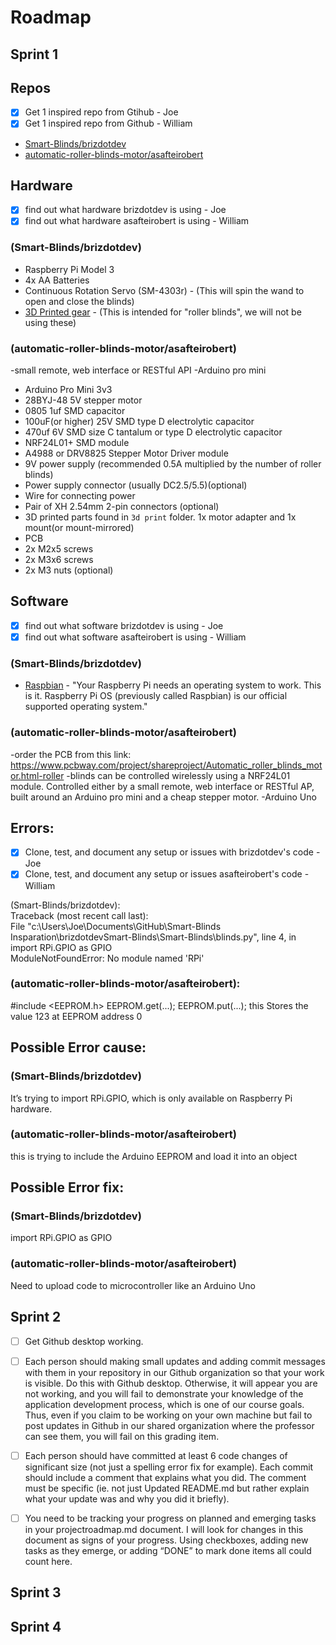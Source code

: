 # Roadmap

## Sprint 1

## Repos
- [x] Get 1 inspired repo from Gtihub - Joe  
- [x] Get 1 inspired repo from Github - William

- [Smart-Blinds/brizdotdev](https://github.com/brizdotdev/Smart-Blinds)  
- [automatic-roller-blinds-motor/asafteirobert](https://github.com/asafteirobert/automatic-roller-blinds-motor)

## Hardware
- [x] find out what hardware brizdotdev is using - Joe
- [x] find out what hardware asafteirobert is using - William  
### (Smart-Blinds/brizdotdev)
- Raspberry Pi Model 3
- 4x AA Batteries
- Continuous Rotation Servo (SM-4303r) - (This will spin the wand to open and close the blinds)
- [3D Printed gear](http://www.thingiverse.com/thing:867) - (This is intended for "roller blinds", we will not be using these)

### (automatic-roller-blinds-motor/asafteirobert)
-small remote, web interface or RESTful API
-Arduino pro mini 
- Arduino Pro Mini 3v3
- 28BYJ-48 5V stepper motor
- 0805 1uf SMD capacitor
- 100uF(or higher) 25V SMD type D electrolytic capacitor
- 470uf 6V SMD size C tantalum or type D electrolytic capacitor
- NRF24L01+	SMD module
- A4988 or DRV8825 Stepper Motor Driver module
- 9V power supply (recommended 0.5A multiplied by the number of roller blinds)
- Power supply connector (usually DC2.5/5.5)(optional)
- Wire for connecting power
- Pair of XH 2.54mm 2-pin connectors (optional)
- 3D printed parts found in `3d print` folder. 1x motor adapter and 1x mount(or mount-mirrored)
- PCB
- 2x M2x5 screws
- 2x M3x6 screws
- 2x M3 nuts (optional)
## Software  
- [x] find out what software brizdotdev is using - Joe
- [x] find out what software asafteirobert is using - William

### (Smart-Blinds/brizdotdev)
- [Raspbian](https://www.raspberrypi.org/downloads/raspbian/) - "Your Raspberry Pi needs an operating system to work. This is it. Raspberry Pi OS (previously called Raspbian) is our official supported operating system."


### (automatic-roller-blinds-motor/asafteirobert)
-order the PCB from this link: https://www.pcbway.com/project/shareproject/Automatic_roller_blinds_motor.html-roller -blinds can be controlled wirelessly using a NRF24L01 module. Controlled either by a small remote, web interface or RESTful AP, built around an Arduino pro mini and a cheap stepper motor.
-Arduino Uno

## Errors: 
- [x] Clone, test, and document any setup or issues with brizdotdev's code - Joe
- [x] Clone, test, and document any setup or issues asafteirobert's code - William

(Smart-Blinds/brizdotdev):  
Traceback (most recent call last):  
  File "c:\Users\Joe\Documents\GitHub\Smart-Blinds Insparation\brizdotdevSmart-Blinds\Smart-Blinds\blinds.py", line 4, in <module>  
    import RPi.GPIO as GPIO  
ModuleNotFoundError: No module named 'RPi'

### (automatic-roller-blinds-motor/asafteirobert):
#include <EEPROM.h>
 EEPROM.get(...);
 EEPROM.put(...);
 this Stores the value 123 at EEPROM address 0
 
## Possible Error cause:  
### (Smart-Blinds/brizdotdev) 
It’s trying to import RPi.GPIO, which is only available on Raspberry Pi hardware.

### (automatic-roller-blinds-motor/asafteirobert)
this is trying to include the Arduino EEPROM and load it into an object

## Possible Error fix:  
### (Smart-Blinds/brizdotdev)
import RPi.GPIO as GPIO

### (automatic-roller-blinds-motor/asafteirobert)
Need to upload code to microcontroller like an Arduino Uno

## Sprint 2
- [ ] Get Github desktop working.
 
- [ ] Each person should making small updates and adding commit messages with them in your repository in our Github organization so that your work is visible. Do this with Github desktop. Otherwise, it will appear you are not working, and you will fail to demonstrate your knowledge of the application development process, which is one of our course goals. Thus, even if you claim to be working on your own machine but fail to post updates in Github in our shared organization where the professor can see them, you will fail on this grading item.
 
- [ ] Each person should have committed at least 6 code changes of significant size (not just a spelling error fix for example). Each commit should include a comment that explains what you did. The comment must be specific (ie. not just Updated README.md but rather explain what your update was and why you did it briefly).
 
- [ ] You need to be tracking your progress on planned and emerging tasks in your projectroadmap.md document. I will look for changes in this document as signs of your progress. Using checkboxes, adding new tasks as they emerge, or adding “DONE” to mark done items all could count here.
## Sprint 3

## Sprint 4

